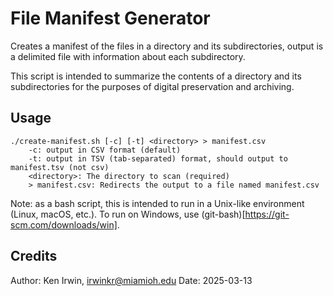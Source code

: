 # File Manifest Generator

Creates a manifest of the files in a directory and its subdirectories,
output is a delimited file with information about each subdirectory.

This script is intended to summarize the contents of a directory and its subdirectories
for the purposes of digital preservation and archiving.

## Usage

```
./create-manifest.sh [-c] [-t] <directory> > manifest.csv
    -c: output in CSV format (default)
    -t: output in TSV (tab-separated) format, should output to manifest.tsv (not csv)
    <directory>: The directory to scan (required)
    > manifest.csv: Redirects the output to a file named manifest.csv
```

Note: as a bash script, this is intended to run in a Unix-like environment
(Linux, macOS, etc.). To run on Windows, use (git-bash)[https://git-scm.com/downloads/win].

## Credits

Author: Ken Irwin, irwinkr@miamioh.edu
Date: 2025-03-13
